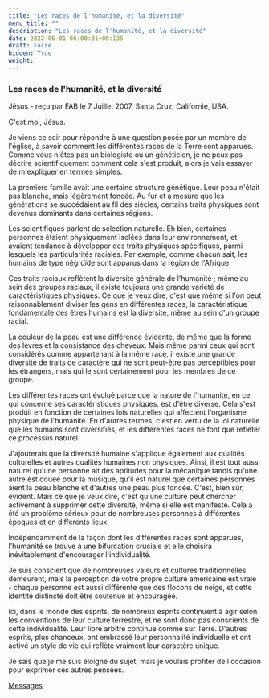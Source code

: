```yaml
---
title: "Les races de l'humanité, et la diversité"
menu_title: ""
description: "Les races de l'humanité, et la diversité"
date: 2022-06-01 06:00:01+00:135
draft: False
hidden: True
weight:
---
```

### Les races de l'humanité, et la diversité

Jésus - reçu par FAB le 7 Juillet 2007, Santa Cruz, Californie, USA.

C'est moi, Jésus.

Je viens ce soir pour répondre à une question posée par un membre de l'église, à savoir comment les différentes races de la Terre sont apparues. Comme vous n'êtes pas un biologiste ou un généticien, je ne peux pas décrire scientifiquement comment cela s'est produit, alors je vais essayer de m'expliquer en termes simples.

La première famille avait une certaine structure génétique. Leur peau n'était pas blanche, mais légèrement foncée. Au fur et à mesure que les générations se succédaient au fil des siècles, certains traits physiques sont devenus dominants dans certaines régions.

Les scientifiques parlent de sélection naturelle. Eh bien, certaines personnes étaient physiquement isolées dans leur environnement, et avaient tendance à développer des traits physiques spécifiques, parmi lesquels les particularités raciales. Par exemple, comme chacun sait, les humains de type négroïde sont apparus dans la région de l'Afrique.

Ces traits raciaux reflètent la diversité générale de l'humanité ; même au sein des groupes raciaux, il existe toujours une grande variété de caractéristiques physiques. Ce que je veux dire, c'est que même si l'on peut raisonnablement diviser les gens en différentes races, la caractéristique fondamentale des êtres humains est la diversité, même au sein d'un groupe racial.

La couleur de la peau est une différence évidente, de même que la forme des lèvres et la consistance des cheveux. Mais même parmi ceux qui sont considérés comme appartenant à la même race, il existe une grande diversité de traits de caractère qui ne sont peut-être pas perceptibles pour les étrangers, mais qui le sont certainement pour les membres de ce groupe.

Les différentes races ont évolué parce que la nature de l'humanité, en ce qui concerne ses caractéristiques physiques, est d'être diverse. Cela s'est produit en fonction de certaines lois naturelles qui affectent l'organisme physique de l'humanité. En d'autres termes, c'est en vertu de la loi naturelle que les humains sont diversifiés, et les différentes races ne font que refléter ce processus naturel.

J'ajouterais que la diversité humaine s'applique également aux qualités culturelles et autres qualités humaines non physiques. Ainsi, il est tout aussi naturel qu'une personne ait des aptitudes pour la mécanique tandis qu'une autre est douée pour la musique, qu'il est naturel que certaines personnes aient la peau blanche et d'autres une peau plus foncée. C'est, bien sûr, évident. Mais ce que je veux dire, c'est qu'une culture peut chercher activement à supprimer cette diversité, même si elle est manifeste. Cela a été un problème sérieux pour de nombreuses personnes à différentes époques et en différents lieux.

Indépendamment de la façon dont les différentes races sont apparues, l'humanité se trouve à une bifurcation cruciale et elle choisira inévitablement d'encourager l'individualité.

Je suis conscient que de nombreuses valeurs et cultures traditionnelles demeurent, mais la perception de votre propre culture américaine est vraie - chaque personne est aussi différente que des flocons de neige, et cette identité distincte doit être soutenue et encouragée.

Ici, dans le monde des esprits, de nombreux esprits continuent à agir selon les conventions de leur culture terrestre, et ne sont donc pas conscients de cette individualité. Leur libre arbitre continue comme sur Terre. D'autres esprits, plus chanceux, ont embrassé leur personnalité individuelle et ont activé un style de vie qui reflète vraiment leur caractère unique.

Je sais que je me suis éloigné du sujet, mais je voulais profiter de l'occasion pour exprimer ces autres pensées.

[Messages](/fr-contemporary-messages/fr-contemporary-messages-by-date-order/fr-contemporary-messages-2007)
